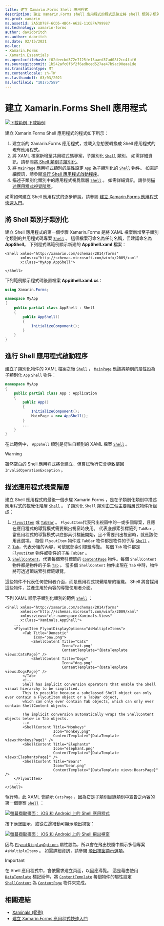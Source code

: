 ```yaml
---
title: 建立 Xamarin.Forms Shell 應用程式
description: 建立 Xamarin.Forms shell 應用程式的程式是建立將 shell 類別子類別化的 XAML 檔案、將應用程式之應用程式類別的 MainPage 屬性設定為子類別化的 shell 物件，然後在子類別化 shell 類別中描述應用程式的視覺化階層。
ms.prod: xamarin
ms.assetid: 2A51D78F-6CD5-4BC4-A62E-11CEFA799987
ms.technology: xamarin-forms
author: davidbritch
ms.author: dabritch
ms.date: 02/15/2021
no-loc:
- Xamarin.Forms
- Xamarin.Essentials
ms.openlocfilehash: f02deecbd372e7125fe13aaed37ad08f2cc4faf6
ms.sourcegitcommit: 1b542afc0f6f2f6adbced527ae47b9ac90eaa1de
ms.translationtype: MT
ms.contentlocale: zh-TW
ms.lasthandoff: 03/03/2021
ms.locfileid: "101757589"
---
```

# <a name="create-a-xamarinforms-shell-application"></a>建立 Xamarin.Forms Shell 應用程式

[![下載範例](~/media/shared/download.png) 下載範例](/samples/xamarin/xamarin-forms-samples/userinterface-xaminals/)

建立 Xamarin.Forms Shell 應用程式的程式如下所示：

1. 建立新的 Xamarin.Forms 應用程式，或載入您想要轉換成 Shell 應用程式的現有應用程式。
1. 將 XAML 檔案新增至共用程式碼專案，子類別化 [`Shell`](xref:Xamarin.Forms.Shell) 類別。 如需詳細資訊，請參閱[將 Shell 類別子類別化](#subclass-the-shell-class)。
1. 將 [`MainPage`](xref:Xamarin.Forms.Application.MainPage) 應用程式類別的屬性設定 `App` 為子類別化的 [`Shell`](xref:Xamarin.Forms.Shell) 物件。 如需詳細資訊，請參閱[進行 Shell 應用程式啟動程序](#bootstrap-the-shell-application)。
1. 描述子類別化類別中的應用程式視覺階層 [`Shell`](xref:Xamarin.Forms.Shell) 。 如需詳細資訊，請參閱[描述應用程式視覺階層](#describe-the-visual-hierarchy-of-the-application)。

如需如何建立 Shell 應用程式的逐步解說，請參閱 [建立 Xamarin.Forms 應用程式快速入門](~/get-started/quickstarts/app.md)。

## <a name="subclass-the-shell-class"></a>將 Shell 類別子類別化

建立 Shell 應用程式的第一個步驟 Xamarin.Forms 是將 XAML 檔案新增至子類別化類別的共用程式碼專案 [`Shell`](xref:Xamarin.Forms.Shell) 。 這個檔案可命名為任何名稱，但建議命名為 **AppShell**。 下列程式碼範例顯示新建的 **AppShell.xaml** 檔案：

```xaml
<Shell xmlns="http://xamarin.com/schemas/2014/forms"
       xmlns:x="http://schemas.microsoft.com/winfx/2009/xaml"
       x:Class="MyApp.AppShell">

</Shell>
```

下列範例顯示程式碼後置檔案 **AppShell.xaml.cs**：

```csharp
using Xamarin.Forms;

namespace MyApp
{
    public partial class AppShell : Shell
    {
        public AppShell()
        {
            InitializeComponent();
        }
    }
}
```

## <a name="bootstrap-the-shell-application"></a>進行 Shell 應用程式啟動程序

建立子類別化物件的 XAML 檔案之後 [`Shell`](xref:Xamarin.Forms.Shell) ， [`MainPage`](xref:Xamarin.Forms.Application.MainPage) 應該將類別的屬性設為子類別化 `App` `Shell` 物件：

```csharp
namespace MyApp
{
    public partial class App : Application
    {
        public App()
        {
            InitializeComponent();
            MainPage = new AppShell();
        }
        ...
    }
}
```

在此範例中， `AppShell` 類別是衍生自類別的 XAML 檔案 [`Shell`](xref:Xamarin.Forms.Shell) 。

> [!WARNING]
> 雖然空白的 Shell 應用程式將會建立，但嘗試執行它會導致擲回 `InvalidOperationException` 。

## <a name="describe-the-visual-hierarchy-of-the-application"></a>描述應用程式視覺階層

建立 Shell 應用程式的最後一個步驟 Xamarin.Forms ，是在子類別化類別中描述應用程式的視覺化階層 [`Shell`](xref:Xamarin.Forms.Shell) 。 子類別化 `Shell` 類別由三個主要階層式物件所組成：

1. [`FlyoutItem`](xref:Xamarin.Forms.FlyoutItem) 或 [`TabBar`](xref:Xamarin.Forms.TabBar) 。 `FlyoutItem`代表飛出視窗中的一或多個專案，且應在應用程式的導覽模式需要飛出視窗時使用。 代表底部索引標籤列 `TabBar` ，當應用程式的導覽模式以底部索引標籤開始，且不需要飛出視窗時，就應該使用此選項。 每個 `FlyoutItem` 物件或 `TabBar` 物件都是物件的子系 [`Shell`](xref:Xamarin.Forms.Shell) 。
1. [`Tab`](xref:Xamarin.Forms.Tab)，代表分組的內容，可依底部索引標籤導覽。 每個 `Tab` 物件都是 [`FlyoutItem`](xref:Xamarin.Forms.FlyoutItem) 物件或物件的子系 [`TabBar`](xref:Xamarin.Forms.TabBar) 。
1. [`ShellContent`](xref:Xamarin.Forms.ShellContent)，代表每個索引標籤的 [`ContentPage`](xref:Xamarin.Forms.ContentPage) 物件。每個 `ShellContent` 物件都是物件的子系 [`Tab`](xref:Xamarin.Forms.Tab) 。 當多個 `ShellContent` 物件出現在 `Tab` 中時，物件將可透過頂端索引標籤導覽。

這些物件不代表任何使用者介面，而是應用程式視覺階層的組織。 Shell 將會採用這些物件，並產生用於內容的導覽使用者介面。

下列 XAML 顯示子類別化類別的範例 [`Shell`](xref:Xamarin.Forms.Shell) ：

```xaml
<Shell xmlns="http://xamarin.com/schemas/2014/forms"
       xmlns:x="http://schemas.microsoft.com/winfx/2009/xaml"
       xmlns:views="clr-namespace:Xaminals.Views"
       x:Class="Xaminals.AppShell">
    ...
    <FlyoutItem FlyoutDisplayOptions="AsMultipleItems">
        <Tab Title="Domestic"
             Icon="paw.png">
            <ShellContent Title="Cats"
                          Icon="cat.png"
                          ContentTemplate="{DataTemplate views:CatsPage}" />
            <ShellContent Title="Dogs"
                          Icon="dog.png"
                          ContentTemplate="{DataTemplate views:DogsPage}" />
        </Tab>
        <!--
        Shell has implicit conversion operators that enable the Shell visual hierarchy to be simplified.
        This is possible because a subclassed Shell object can only ever contain a FlyoutItem object or a TabBar object,
        which can only ever contain Tab objects, which can only ever contain ShellContent objects.

        The implicit conversion automatically wraps the ShellContent objects below in Tab objects.
        -->
        <ShellContent Title="Monkeys"
                      Icon="monkey.png"
                      ContentTemplate="{DataTemplate views:MonkeysPage}" />
        <ShellContent Title="Elephants"
                      Icon="elephant.png"
                      ContentTemplate="{DataTemplate views:ElephantsPage}" />
        <ShellContent Title="Bears"
                      Icon="bear.png"
                      ContentTemplate="{DataTemplate views:BearsPage}" />
    </FlyoutItem>
    ...
</Shell>
```

執行時，此 XAML 會顯示 `CatsPage` ，因為它是子類別目錄類別中宣告之內容的第一個專案 [`Shell`](xref:Xamarin.Forms.Shell) ：

[![螢幕擷取畫面： iOS 和 Android 上的 Shell 應用程式](create-images/cats.png)](create-images/cats-large.png#lightbox)

按下漢堡圖示，或從左邊撥動可顯示飛出視窗：

[![螢幕擷取畫面： iOS 和 Android 上的 Shell 飛出視窗](create-images/flyout.png)](create-images/flyout-large.png#lightbox)

因為 [`FlyoutDisplayOptions`](xref:Xamarin.Forms.ShellGroupItem.FlyoutDisplayOptions) 屬性設為，所以會在飛出視窗中顯示多個專案 `AsMultipleItems` 。 如需詳細資訊，請參閱 [飛出視窗顯示選項](flyout.md#flyout-display-options)。

> [!IMPORTANT]
> 在 Shell 應用程式中，會依需求建立頁面，以回應導覽。 這是藉由使用 [`DataTemplate`](xref:Xamarin.Forms.Xaml.DataTemplateExtension) 標記延伸，將 [`ContentTemplate`](xref:Xamarin.Forms.ShellContent.ContentTemplate) 每個物件的屬性設定 [`ShellContent`](xref:Xamarin.Forms.ShellContent) 為 [`ContentPage`](xref:Xamarin.Forms.ContentPage) 物件來完成。

## <a name="related-links"></a>相關連結

- [Xaminals (範例)](/samples/xamarin/xamarin-forms-samples/userinterface-xaminals/)
- [建立 Xamarin.Forms 應用程式快速入門](~/get-started/quickstarts/app.md)
